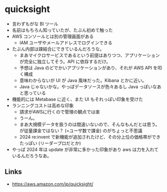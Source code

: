 # quicksight

- 言わずもがな BI ツール
- 名前はもちろん知っていたが、たぶん初めて触った
- AWS コンソールとは別の管理画面がある
  - IAM ユーザやメールアドレスでログインできる
- たぶん内部は疎結合にできているんだろうな。
  - まあマイクロサービスであるという前提はありつつ、アプリケーションが完全に独立してそう。API に依存するだけ。
  - 予想は Java のどでかいアプリケーションがあり、それが AWS API を叩く構成
  - 意味わからないが UI が Java 風味だった。Kibana とかに近い。
  - Java じゃないかな。やっぱデータソースが色々あるし Java っぽいなあと思っている
- 機能的には Metabase に近く、また UI もそれっぽい印象を受けた
- ランニングコストは高めな印象
  - 請求がAWSに行くので管理の観点では楽
  - うーん。
  - まあ大規模データを扱うのは間違いないので、そんなもんだとは思う。が従量課金ではない？ (=ユーザ数で課金) のがちょっと不思議
  - 2024 re:invent で新機能が追加されたけど、その分上位の価格帯ができたっぽい (リーダープロだとか)
- やっぱ 2024 年は update が非常に多かった印象があり aws は力を入れているんだろうなあ。

## Links
- https://aws.amazon.com/jp/quicksight/
